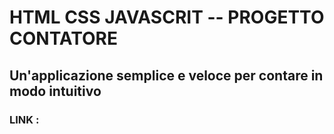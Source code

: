 # HTML CSS JAVASCRIT -- PROGETTO CONTATORE


## Un'applicazione semplice e veloce per contare in modo intuitivo

### LINK :  


